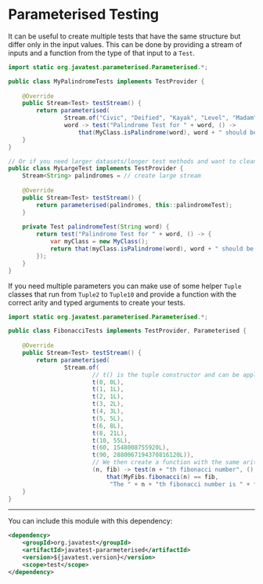 # Parameterised Testing

It can be useful to create multiple tests that have the same structure but differ only in the input values. This can be 
done by providing a stream of inputs and a function from the type of that input to a `Test`.

```java
import static org.javatest.parameterised.Parameterised.*;

public class MyPalindromeTests implements TestProvider {
    
    @Override
    public Stream<Test> testStream() {
        return parameterised(
                Stream.of("Civic", "Deified", "Kayak", "Level", "Madam"),
                word -> test("Palindrome Test for " + word, () ->
                    that(MyClass.isPalindrome(word), word + " should be a palindrome")));
    }
}

// Or if you need larger datasets/longer test methods and want to clean up the code:
public class MyLargeTest implements TestProvider {
    Stream<String> palindromes = // create large stream
    
    @Override
    public Stream<Test> testStream() {
        return parameterised(palindromes, this::palindromeTest);
    }
    
    private Test palindromeTest(String word) {
        return test("Palindrome Test for " + word, () -> {
            var myClass = new MyClass();
            return that(myClass.isPalindrome(word), word + " should be a palindrome"); 
        }); 
    }
}
```

If you need multiple parameters you can make use of some helper `Tuple` classes that run from `Tuple2` to `Tuple10`
and provide a function with the correct arity and typed arguments to create your tests.

```java
import static org.javatest.parameterised.Parameterised.*;

public class FibonacciTests implements TestProvider, Parameterised {
    
    @Override
    public Stream<Test> testStream() {
        return parameterised(
                Stream.of(
                        // t() is the tuple constructor and can be applied to up to 10 arguments
                        t(0, 0L),
                        t(1, 1L),
                        t(2, 1L),
                        t(3, 2L),
                        t(4, 3L),
                        t(5, 5L),
                        t(6, 8L),
                        t(8, 21L),
                        t(10, 55L),
                        t(60, 1548008755920L),
                        t(90, 2880067194370816120L)),
                        // We then create a function with the same arity and types as our tuples
                        (n, fib) -> test(n + "th fibonacci number", () ->
                            that(MyFibs.fibonacci(n) == fib,
                             "The " + n + "th fibonacci number is " + fib)));
    }
}
```

_______

You can include this module with this dependency: 

```xml
<dependency>
    <groupId>org.javatest</groupId>
    <artifactId>javatest-pararmeterised</artifactId>
    <version>${javatest.version}</version>
    <scope>test</scope>
</dependency>
```
